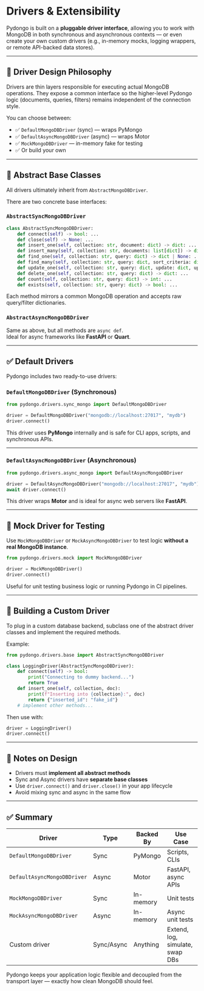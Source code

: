 # Drivers & Extensibility

Pydongo is built on a **pluggable driver interface**, allowing you to work with MongoDB in both synchronous and asynchronous contexts — or even create your own custom drivers (e.g., in-memory mocks, logging wrappers, or remote API-backed data stores).

---

## 🔌 Driver Design Philosophy

Drivers are thin layers responsible for executing actual MongoDB operations.
They expose a common interface so the higher-level Pydongo logic (documents, queries, filters) remains independent of the connection style.

You can choose between:

- ✅ `DefaultMongoDBDriver` (sync) — wraps PyMongo
- ✅ `DefaultAsyncMongoDBDriver` (async) — wraps Motor
- ✅ `MockMongoDBDriver` — in-memory fake for testing
- ✅ Or build your own

---

## 🧱 Abstract Base Classes

All drivers ultimately inherit from `AbstractMongoDBDriver`.

There are two concrete base interfaces:

### `AbstractSyncMongoDBDriver`

```python
class AbstractSyncMongoDBDriver:
    def connect(self) -> bool: ...
    def close(self) -> None: ...
    def insert_one(self, collection: str, document: dict) -> dict: ...
    def insert_many(self, collection: str, documents: list[dict]) -> dict: ...
    def find_one(self, collection: str, query: dict) -> dict | None: ...
    def find_many(self, collection: str, query: dict, sort_criteria: dict, offset: int, limit: int) -> Iterable[dict]: ...
    def update_one(self, collection: str, query: dict, update: dict, upsert: bool = False) -> dict: ...
    def delete_one(self, collection: str, query: dict) -> dict: ...
    def count(self, collection: str, query: dict) -> int: ...
    def exists(self, collection: str, query: dict) -> bool: ...
```

Each method mirrors a common MongoDB operation and accepts raw query/filter dictionaries.

### `AbstractAsyncMongoDBDriver`

Same as above, but all methods are `async def`.  
Ideal for async frameworks like **FastAPI** or **Quart**.

---

## ✅ Default Drivers

Pydongo includes two ready-to-use drivers:

### `DefaultMongoDBDriver` (Synchronous)

```python
from pydongo.drivers.sync_mongo import DefaultMongoDBDriver

driver = DefaultMongoDBDriver("mongodb://localhost:27017", "mydb")
driver.connect()
```

This driver uses **PyMongo** internally and is safe for CLI apps, scripts, and synchronous APIs.

---

### `DefaultAsyncMongoDBDriver` (Asynchronous)

```python
from pydongo.drivers.async_mongo import DefaultAsyncMongoDBDriver

driver = DefaultAsyncMongoDBDriver("mongodb://localhost:27017", "mydb")
await driver.connect()
```

This driver wraps **Motor** and is ideal for async web servers like **FastAPI**.

---

## 🧪 Mock Driver for Testing

Use `MockMongoDBDriver` or `MockAsyncMongoDBDriver` to test logic **without a real MongoDB instance**.

```python
from pydongo.drivers.mock import MockMongoDBDriver

driver = MockMongoDBDriver()
driver.connect()
```

Useful for unit testing business logic or running Pydongo in CI pipelines.

---

## 🧩 Building a Custom Driver

To plug in a custom database backend, subclass one of the abstract driver classes and implement the required methods.

Example:

```python
from pydongo.drivers.base import AbstractSyncMongoDBDriver

class LoggingDriver(AbstractSyncMongoDBDriver):
    def connect(self) -> bool:
        print("Connecting to dummy backend...")
        return True
    def insert_one(self, collection, doc):
        print(f"Inserting into {collection}:", doc)
        return {"inserted_id": "fake_id"}
    # implement other methods...
```

Then use with:
```python
driver = LoggingDriver()
driver.connect()
```

---

## 🧠 Notes on Design

- Drivers must **implement all abstract methods**
- Sync and Async drivers have **separate base classes**
- Use `driver.connect()` and `driver.close()` in your app lifecycle
- Avoid mixing sync and async in the same flow

---

## ✅ Summary

| Driver | Type | Backed By | Use Case |
|--------|------|-----------|----------|
| `DefaultMongoDBDriver` | Sync | PyMongo | Scripts, CLIs |
| `DefaultAsyncMongoDBDriver` | Async | Motor | FastAPI, async APIs |
| `MockMongoDBDriver` | Sync | In-memory | Unit tests |
| `MockAsyncMongoDBDriver` | Async | In-memory | Async unit tests |
| Custom driver | Sync/Async | Anything | Extend, log, simulate, swap DBs |

Pydongo keeps your application logic flexible and decoupled from the transport layer — exactly how clean MongoDB should feel.